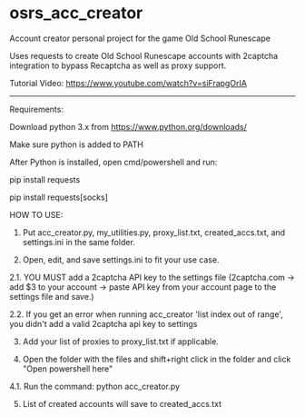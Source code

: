 # osrs_acc_creator
Account creator personal project for the game Old School Runescape

Uses requests to create Old School Runescape accounts with 2captcha integration to bypass Recaptcha as well as proxy support.

Tutorial Video: https://www.youtube.com/watch?v=siFrapgOrIA

_____________________________________________________________________
Requirements:

Download python 3.x from https://www.python.org/downloads/

Make sure python is added to PATH

After Python is installed, open cmd/powershell and run: 

pip install requests

pip install requests[socks]

HOW TO USE:

1. Put acc_creator.py, my_utilities.py, proxy_list.txt, created_accs.txt, and settings.ini in the same folder.

2. Open, edit, and save settings.ini to fit your use case.
  
  2.1. YOU MUST add a 2captcha API key to the settings file (2captcha.com -> add $3 to your account -> paste API key from your account page to the settings file and save.)
  
  2.2. If you get an error when running acc_creator 'list index out of range', you didn't add a valid 2captcha api key to settings

3. Add your list of proxies to proxy_list.txt if applicable.

4. Open the folder with the files and shift+right click in the folder and click "Open powershell here"
  
  4.1. Run the command: python acc_creator.py

5. List of created accounts will save to created_accs.txt
